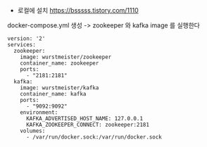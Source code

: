 

* 로컬에 설치
https://bsssss.tistory.com/1110



docker-compose.yml 생성
-> zookeeper 와 kafka image 를 실행한다

```
version: '2'
services:
  zookeeper:
    image: wurstmeister/zookeeper
    container_name: zookeeper
    ports:
      - "2181:2181"
  kafka:
    image: wurstmeister/kafka
    container_name: kafka
    ports:
      - "9092:9092"
    environment:
      KAFKA_ADVERTISED_HOST_NAME: 127.0.0.1
      KAFKA_ZOOKEEPER_CONNECT: zookeeper:2181
    volumes:
      - /var/run/docker.sock:/var/run/docker.sock
```




